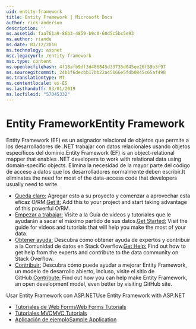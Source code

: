 ```yaml
---
uid: entity-framework
title: Entity Framework | Microsoft Docs
author: rick-anderson
description: ''
ms.assetid: faa761a9-86b3-4859-b9c0-60d5c5bc5e93
ms.author: riande
ms.date: 03/12/2010
ms.technology: aspnet
msc.legacyurl: /entity-framework
msc.type: content
ms.openlocfilehash: 4f18afb9df3d486845d33735d045ee26f59b3f97
ms.sourcegitcommit: 24b1f6decbb17bb22a45166e5fdb0845c65af498
ms.translationtype: MT
ms.contentlocale: es-ES
ms.lasthandoff: 03/01/2019
ms.locfileid: "57045332"
---
```

<a name="entity-framework"></a><span data-ttu-id="4ad74-102">Entity Framework</span><span class="sxs-lookup"><span data-stu-id="4ad74-102">Entity Framework</span></span>
====================
<span data-ttu-id="4ad74-103">Entity Framework (EF) es un asignador relacional de objetos que permite a los desarrolladores de .NET trabajar con datos relacionales usando objetos específicos del dominio.</span><span class="sxs-lookup"><span data-stu-id="4ad74-103">Entity Framework (EF) is an object-relational mapper that enables .NET developers to work with relational data using domain-specific objects.</span></span> <span data-ttu-id="4ad74-104">Elimina la necesidad de la mayor parte del código de acceso a datos que los desarrolladores normalmente deben escribir.</span><span class="sxs-lookup"><span data-stu-id="4ad74-104">It eliminates the need for most of the data-access code that developers usually need to write.</span></span>


- <span data-ttu-id="4ad74-105">[Queda claro:](https://msdn.com/data/ee712906) Agregar esto a su proyecto y comenzar a aprovechar esta eficaz O/RM.</span><span class="sxs-lookup"><span data-stu-id="4ad74-105">[Get it:](https://msdn.com/data/ee712906) Add this to your project and start taking advantage of this powerful O/RM.</span></span>
- <span data-ttu-id="4ad74-106">[Empezar a trabajar:](https://msdn.com/data/ee712907) Visite a la Guía de vídeos y tutoriales que le ayudarán a sacar el máximo partido de sus datos.</span><span class="sxs-lookup"><span data-stu-id="4ad74-106">[Get Started:](https://msdn.com/data/ee712907) Visit the guide for videos and tutorials that will help you make the most of your data.</span></span>
- <span data-ttu-id="4ad74-107">[Obtener ayuda:](https://msdn.com/data/hh913619) Descubra cómo obtener ayuda de expertos y contribuir a la Comunidad de datos en Stack Overflow.</span><span class="sxs-lookup"><span data-stu-id="4ad74-107">[Get Help:](https://msdn.com/data/hh913619) Find out how to get help from the experts and contribute to the data community on Stack Overflow.</span></span>
- <span data-ttu-id="4ad74-108">[Contribuir:](https://github.com/aspnet/EntityFramework6) Descubra cómo puede ayudar a mejorar Entity Framework, un modelo de desarrollo abierto, incluso, visite el sitio de GitHub.</span><span class="sxs-lookup"><span data-stu-id="4ad74-108">[Contribute:](https://github.com/aspnet/EntityFramework6) Find out how you can help make Entity Framework, an open development model, even better by visiting GitHub site.</span></span>


<span data-ttu-id="4ad74-109">Usar Entity Framework con ASP.NET</span><span class="sxs-lookup"><span data-stu-id="4ad74-109">Use Entity Framework with ASP.NET</span></span>

- [<span data-ttu-id="4ad74-110">Tutoriales de Web Forms</span><span class="sxs-lookup"><span data-stu-id="4ad74-110">Web Forms Tutorials</span></span>](web-forms/overview/older-versions-getting-started/getting-started-with-ef/the-entity-framework-and-aspnet-getting-started-part-1.md)
- [<span data-ttu-id="4ad74-111">Tutoriales MVC</span><span class="sxs-lookup"><span data-stu-id="4ad74-111">MVC Tutorials</span></span>](mvc/overview/getting-started/getting-started-with-ef-using-mvc/creating-an-entity-framework-data-model-for-an-asp-net-mvc-application.md)
- [<span data-ttu-id="4ad74-112">Aplicación de ejemplo</span><span class="sxs-lookup"><span data-stu-id="4ad74-112">Sample Application</span></span>](https://webpifeed.blob.core.windows.net/webpifeed/Partners/ASP.NET%20MVC%20Application%20Using%20Entity%20Framework%20Code%20First.zip)
